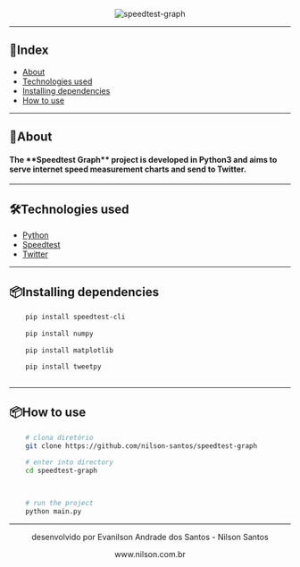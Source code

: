 <p align="center">
    <img align="center" src="https://ik.imagekit.io/nilson/Webp.net-resizeimage_1KQzqtm8ZJ.png" alt="speedtest-graph">
</p>

---
## 📑Index
- [About](-About)
- [Technologies used](-Technologies-used)
- [Installing dependencies](-Installing-dependencies)
- [How to use](-How-to-use)
---
## 📄About
<h4>
The **Speedtest Graph** project is developed in Python3 and aims to serve internet speed measurement charts and send to Twitter.
</h4>

---
## 🛠Technologies used
- [Python](https://www.python.org/)
- [Speedtest](https://www.speedtest.net/)
- [Twitter](https://twitter.com/)
---
## 📦Installing dependencies
```bash
    pip install speedtest-cli
    
    pip install numpy
    
    pip install matplotlib
    
    pip install tweetpy
    
```
---
## 📦How to use

```bash
    # clona diretório
    git clone https://github.com/nilson-santos/speedtest-graph
    
    # enter into directory
    cd speedtest-graph

    

    # run the project
    python main.py
```
---
<p align="center">
desenvolvido por Evanilson Andrade dos Santos - Nilson Santos
</p>
<p align="center">
www.nilson.com.br
</p>